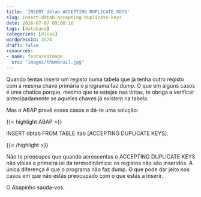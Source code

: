 ```yaml
---
title: 'INSERT dbtab ACCEPTING DUPLICATE KEYS'
slug: insert-dbtab-accepting-duplicate-keys
date: 2016-07-07 09:00:10
tags: [database]
categories: [dicas]
wordpressId: 3574
draft: false
resources:
- name: featuredImage
  src: "images/thumbnail.jpg"
---
```

Quando tentas inserir um registo numa tabela que já tenha outro registo com a mesma chave primária o programa faz _dump_. O que em alguns casos é uma chatice porque, mesmo que te estejas nas tintas, te obriga a verificar antecipadamente se aqueles chaves já existem na tabela.

Mas o ABAP prevê esses casos e dá-te uma solução:


{{< highlight ABAP >}}

INSERT dbtab FROM TABLE itab [ACCEPTING DUPLICATE KEYS].

{{< /highlight >}}

Não te preocupes que quando acrescentas o ACCEPTING DUPLICATE KEYS não violas a primeira lei da termodinâmica: os registos não são inseridos. A única diferença é que o programa não faz dump. O que pode dar jeito nos casos em que não estás preocupado com o que estás a inserir.

O Abapinho saúda-vos.
